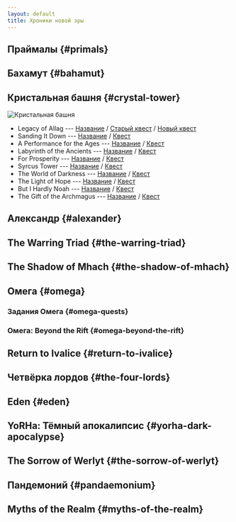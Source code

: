 ```yaml
---
layout: default
title: Хроники новой эры
---
```


## Праймалы {#primals}

## Бахамут {#bahamut}

## Кристальная башня {#crystal-tower}

![Кристальная башня](https://img.finalfantasyxiv.com/lds/pc/global/images/itemicon/7d/7d4cee627cc765cc427f778f543e63b2912275dd.png)

* Legacy of Allag --- [Название](https://host6450.hnt.ru/translate/ffxiv-translation/completejournal/ru/?checksum=3827de7d7a8dea85) / [Старый квест](https://host6450.hnt.ru/projects/ffxiv-translation/quest-011-gaiusd201_01199/) / [Новый квест](https://host6450.hnt.ru/projects/ffxiv-translation/quest-017-gaiusx201_01709/)
* Sanding It Down --- [Название](https://host6450.hnt.ru/translate/ffxiv-translation/completejournal/ru/?checksum=d8061bacfa26fe6e) / [Квест](https://host6450.hnt.ru/projects/ffxiv-translation/quest-012-gaiusd202_01200/)
* A Performance for the Ages --- [Название](https://host6450.hnt.ru/translate/ffxiv-translation/completejournal/ru/?checksum=28c55d95933b4165) / [Квест](https://host6450.hnt.ru/projects/ffxiv-translation/quest-012-gaiusd203_01201/)
* Labyrinth of the Ancients --- [Название](https://host6450.hnt.ru/translate/ffxiv-translation/completejournal/ru/?checksum=904cda7bdccd6945) / [Квест](https://host6450.hnt.ru/projects/ffxiv-translation/quest-012-gaiusd204_01202/)
* For Prosperity --- [Название](https://host6450.hnt.ru/translate/ffxiv-translation/completejournal/ru/?checksum=fafae7389cb4ee0e) / [Квест](https://host6450.hnt.ru/projects/ffxiv-translation/quest-012-gaiusd205_01203/)
* Syrcus Tower --- [Название](https://host6450.hnt.ru/translate/ffxiv-translation/completejournal/ru/?checksum=51c22700ed0ba275) / [Квест](https://host6450.hnt.ru/projects/ffxiv-translation/quest-014-gaiusd401_01474/)
* The World of Darkness --- [Название](https://host6450.hnt.ru/translate/ffxiv-translation/completejournal/ru/?checksum=e4708e82caa285b7) / [Квест](https://host6450.hnt.ru/projects/ffxiv-translation/quest-004-gaiusd601_00494/)
* The Light of Hope --- [Название](https://host6450.hnt.ru/translate/ffxiv-translation/completejournal/ru/?checksum=2235954d9a682114) / [Квест](https://host6450.hnt.ru/projects/ffxiv-translation/quest-004-gaiusd602_00495/)
* But I Hardly Noah --- [Название](https://host6450.hnt.ru/translate/ffxiv-translation/completejournal/ru/?checksum=707baf3743d4e3cb) / [Квест](https://host6450.hnt.ru/projects/ffxiv-translation/quest-004-gaiusd701_00497/)
* The Gift of the Archmagus --- [Название](https://host6450.hnt.ru/translate/ffxiv-translation/completejournal/ru/?checksum=638a8bb8ceb1ca2c) / [Квест](https://host6450.hnt.ru/projects/ffxiv-translation/quest-004-gaiusd702_00498/)

## Александр {#alexander}

## The Warring Triad {#the-warring-triad}

## The Shadow of Mhach {#the-shadow-of-mhach}

## Омега {#omega}

### Задания Омега {#omega-quests}

### Омега: Beyond the Rift {#omega-beyond-the-rift}

## Return to Ivalice {#return-to-ivalice}

## Четвёрка лордов {#the-four-lords}

## Eden {#eden}

## YoRHa: Тёмный апокалипсис {#yorha-dark-apocalypse}

## The Sorrow of Werlyt {#the-sorrow-of-werlyt}

## Пандемоний {#pandaemonium}

## Myths of the Realm {#myths-of-the-realm}

